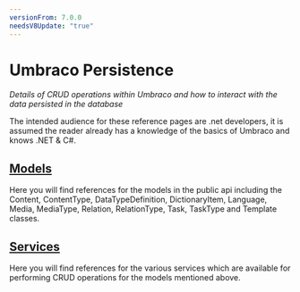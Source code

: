 ```yaml
---
versionFrom: 7.0.0
needsV8Update: "true"
---
```


# Umbraco Persistence

_Details of CRUD operations within Umbraco and how to interact with the data persisted in the database_

The intended audience for these reference pages are .net developers, it is assumed the reader already has a knowledge of the basics of Umbraco and knows .NET & C#.

## [Models](Models/index.md)
Here you will find references for the models in the public api including the Content, ContentType, DataTypeDefinition, DictionaryItem, Language, Media, MediaType, Relation, RelationType, Task, TaskType and Template classes. 

## [Services](Services/index.md)
Here you will find references for the various services which are available for performing CRUD operations for the models mentioned above. 
